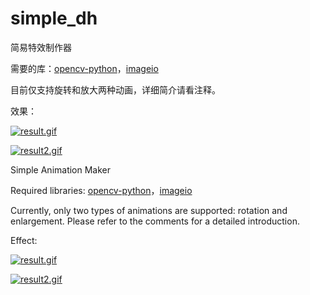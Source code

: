 # simple_dh
 简易特效制作器


需要的库：[opencv-python](https://pypi.org/project/opencv-python)，[imageio](https://pypi.org/project/imageio)

目前仅支持旋转和放大两种动画，详细简介请看注释。

效果：

[![result.gif](https://i.postimg.cc/5yb3dZzz/result.gif)](https://postimg.cc/qhDn2DjB)

[![result2.gif](https://i.postimg.cc/3RcKPHVS/result2.gif)](https://postimg.cc/XG9SCtVd)

Simple Animation Maker

Required libraries: [opencv-python](https://pypi.org/project/opencv-python)，[imageio](https://pypi.org/project/imageio)

Currently, only two types of animations are supported: rotation and enlargement. Please refer to the comments for a detailed introduction.

Effect:

[![result.gif](https://i.postimg.cc/5yb3dZzz/result.gif)](https://postimg.cc/qhDn2DjB)

[![result2.gif](https://i.postimg.cc/3RcKPHVS/result2.gif)](https://postimg.cc/XG9SCtVd)